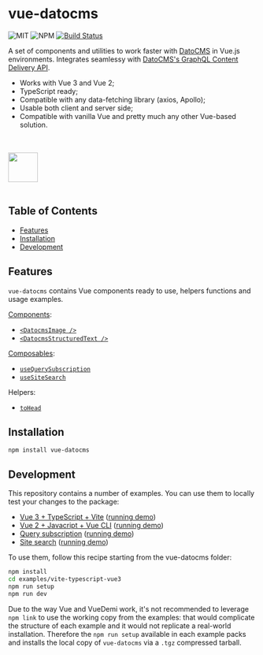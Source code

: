 # vue-datocms

![MIT](https://img.shields.io/npm/l/vue-datocms?style=for-the-badge) ![NPM](https://img.shields.io/npm/v/vue-datocms?style=for-the-badge) [![Build Status](https://img.shields.io/github/workflow/status/datocms/vue-datocms/Node.js%20CI?style=for-the-badge)](https://github.com/datocms/vue-datocms/actions/workflows/node.js.yml)

A set of components and utilities to work faster with [DatoCMS](https://www.datocms.com/) in Vue.js environments. Integrates seamlessy with [DatoCMS's GraphQL Content Delivery API](https://www.datocms.com/docs/content-delivery-api).

- Works with Vue 3 and Vue 2;
- TypeScript ready;
- Compatible with any data-fetching library (axios, Apollo);
- Usable both client and server side;
- Compatible with vanilla Vue and pretty much any other Vue-based solution.

<br /><br />
<a href="https://www.datocms.com/">
<img src="https://www.datocms.com/images/full_logo.svg" height="60">
</a>
<br /><br />

## Table of Contents

- [Features](#features)
- [Installation](#installation)
- [Development](#development)

## Features

`vue-datocms` contains Vue components ready to use, helpers functions and usage examples.

[Components](https://vuejs.org/guide/essentials/component-basics.html):

- [`<DatocmsImage />`](src/components/Image)
- [`<DatocmsStructuredText />`](src/components/StructuredText)

[Composables](https://vuejs.org/guide/reusability/composables.html):

- [`useQuerySubscription`](src/composables/useQuerySubscription)
- [`useSiteSearch`](src/composables/useSiteSearch)

Helpers:

- [`toHead`](src/lib/toHead)

## Installation

```
npm install vue-datocms
```

## Development

This repository contains a number of examples. You can use them to locally test your changes to the package:

- [Vue 3 + TypeScript + Vite](examples/vite-typescript-vue3/) ([running demo](https://vue-datocms-vite-typescript-vue3-example.vercel.app/))
- [Vue 2 + Javacript + Vue CLI](examples/vue-cli-babel-javascript-vue2/) ([running demo](https://vue-datocms-vue-cli-babel-javascript-vue2-example.vercel.app/))
- [Query subscription](examples/query-subscription/) ([running demo](https://vue-datocms-query-subscription-example.vercel.app/))
- [Site search](examples/site-search/) ([running demo](https://vue-datocms-site-search-example.vercel.app/))

To use them, follow this recipe starting from the vue-datocms folder:

```bash
npm install
cd examples/vite-typescript-vue3
npm run setup
npm run dev
```

Due to the way Vue and VueDemi work, it's not recommended to leverage `npm link` to use the working copy from the examples: that would complicate the structure of each example and it would not replicate a real-world installation. Therefore the `npm run setup` available in each example packs and installs the local copy of `vue-datocms` via a `.tgz` compressed tarball.
